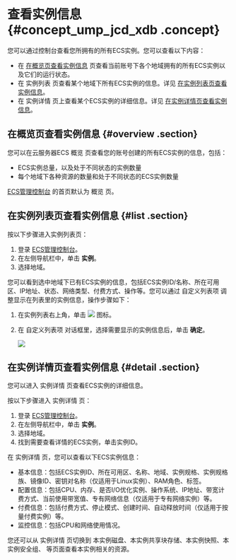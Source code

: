 # 查看实例信息 {#concept_ump_jcd_xdb .concept}

您可以通过控制台查看您所拥有的所有ECS实例。您可以查看以下内容：

-   在 [在概览页查看实例信息](#overview) 页查看当前账号下各个地域拥有的所有ECS实例以及它们的运行状态。
-   在 实例列表 页查看某个地域下所有ECS实例的信息。详见 [在实例列表页查看实例信息](#list)。
-   在 实例详情 页上查看某个ECS实例的详细信息。详见 [在实例详情页查看实例信息](#detail)。

## 在概览页查看实例信息 {#overview .section}

您可以在云服务器ECS 概览 页查看您的账号创建的所有ECS实例的信息，包括：

-   ECS实例总量，以及处于不同状态的实例数量
-   每个地域下各种资源的数量和处于不同状态的ECS实例数量

[ECS管理控制台](https://ecs.console.aliyun.com/?spm=a2c4g.11186623.2.8.FNEORG#/home) 的首页默认为 概览 页。

## 在实例列表页查看实例信息 {#list .section}

按以下步骤进入实例列表页：

1.  登录 [ECS管理控制台](https://ecs.console.aliyun.com/?spm=a2c4g.11186623.2.9.FNEORG#/home)。
2.  在左侧导航栏中，单击 **实例**。
3.  选择地域。

您可以看到选中地域下已有ECS实例的信息，包括ECS实例ID/名称、所在可用区、IP地址、状态、网络类型、付费方式、操作等。您可以通过 自定义列表项 调整显示在列表里的实例信息，操作步骤如下：

1.  在实例列表右上角，单击 ![](http://docs-aliyun.cn-hangzhou.oss.aliyun-inc.com/assets/pic/25441/cn_zh/1514174627852/icon_CustomizeItem.png) 图标。
2.  在 自定义列表项 对话框里，选择需要显示的实例信息后，单击 **确定**。

    ![](http://static-aliyun-doc.oss-cn-hangzhou.aliyuncs.com/assets/img/9639/5368_zh-CN.png)


## 在实例详情页查看实例信息 {#detail .section}

您可以进入 实例详情 页查看ECS实例的详细信息。

按以下步骤进入 实例详情 页：

1.  登录 [ECS管理控制台](https://ecs.console.aliyun.com/?spm=a2c4g.11186623.2.11.FNEORG#/home)。
2.  在左侧导航栏中，单击 **实例**。
3.  选择地域。
4.  找到需要查看详情的ECS实例，单击实例ID。

在 实例详情 页，您可以查看以下ECS实例信息：

-   基本信息：包括ECS实例ID、所在可用区、名称、地域、实例规格、实例规格族、镜像ID、密钥对名称（仅适用于Linux实例）、RAM角色、标签。
-   配置信息：包括CPU、内存、是否I/O优化实例、操作系统、IP地址、带宽计费方式、当前使用带宽值、专有网络信息（仅适用于专有网络实例）等。
-   付费信息：包括付费方式、停止模式、创建时间、自动释放时间（仅适用于按量付费实例）等。
-   监控信息：包括CPU和网络使用情况。

您还可以从 实例详情 页切换到 本实例磁盘、本实例共享块存储、本实例快照、本实例安全组、 等页面查看本实例相关的资源。


